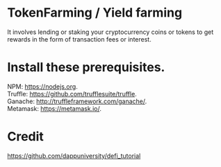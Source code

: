 # TokenFarming / Yield farming
It involves lending or staking your cryptocurrency coins or tokens to get rewards in the form of transaction fees or interest.  

# Install these prerequisites.  

NPM: https://nodejs.org.     
Truffle: https://github.com/trufflesuite/truffle.      
Ganache: http://truffleframework.com/ganache/.    
Metamask: https://metamask.io/.      


# Credit
https://github.com/dappuniversity/defi_tutorial

